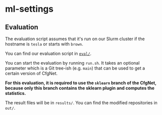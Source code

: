 # ml-settings

## Evaluation

The evaluation script assumes that it's run on our Slurm cluster if the hostname is `tesla` or starts with `brown`.

You can find our evaluation script in [`eval/`](eval).

You can start the evaluation by running `run.sh`.
It takes an optional parameter which is a Git tree-ish (e.g. `main`) that can be used to get a certain version of CfgNet.

**For this evaluation, it is required to use the `sklearn` branch of the CfgNet, because only this branch contains the sklearn plugin and computes the statistics.**

The result files will be in `results/`.
You can find the modified repositories in `out/`.